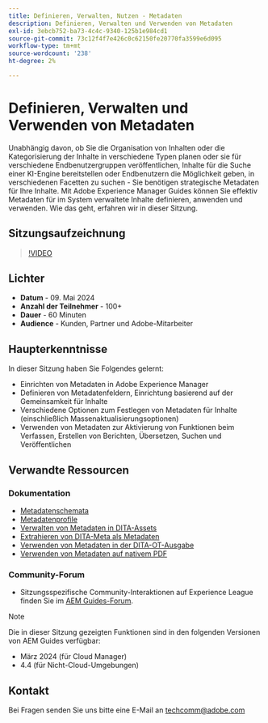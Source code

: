 ```yaml
---
title: Definieren, Verwalten, Nutzen - Metadaten
description: Definieren, Verwalten und Verwenden von Metadaten
exl-id: 3ebcb752-ba73-4c4c-9340-125b1e984cd1
source-git-commit: 73c12f4f7e426c0c62150fe20770fa3599e6d095
workflow-type: tm+mt
source-wordcount: '238'
ht-degree: 2%

---
```


# Definieren, Verwalten und Verwenden von Metadaten

Unabhängig davon, ob Sie die Organisation von Inhalten oder die Kategorisierung der Inhalte in verschiedene Typen planen oder sie für verschiedene Endbenutzergruppen veröffentlichen, Inhalte für die Suche einer KI-Engine bereitstellen oder Endbenutzern die Möglichkeit geben, in verschiedenen Facetten zu suchen - Sie benötigen strategische Metadaten für Ihre Inhalte.
Mit Adobe Experience Manager Guides können Sie effektiv Metadaten für im System verwaltete Inhalte definieren, anwenden und verwenden. Wie das geht, erfahren wir in dieser Sitzung.


## Sitzungsaufzeichnung

>[!VIDEO](https://video.tv.adobe.com/v/3429088/asset-metadata-guides-metadata-aem-guides?quality=12&learn=on)


## Lichter

- **Datum** - 09. Mai 2024
- **Anzahl der Teilnehmer** - 100+
- **Dauer** - 60 Minuten
- **Audience** - Kunden, Partner und Adobe-Mitarbeiter

## Haupterkenntnisse

In dieser Sitzung haben Sie Folgendes gelernt:
- Einrichten von Metadaten in Adobe Experience Manager
- Definieren von Metadatenfeldern, Einrichtung basierend auf der Gemeinsamkeit für Inhalte
- Verschiedene Optionen zum Festlegen von Metadaten für Inhalte (einschließlich Massenaktualisierungsoptionen)
- Verwenden von Metadaten zur Aktivierung von Funktionen beim Verfassen, Erstellen von Berichten, Übersetzen, Suchen und Veröffentlichen


## Verwandte Ressourcen

### Dokumentation

- [Metadatenschemata](https://experienceleague.adobe.com/de/docs/experience-manager-cloud-service/content/assets/manage/metadata-schemas)
- [Metadatenprofile](https://experienceleague.adobe.com/de/docs/experience-manager-cloud-service/content/assets/manage/metadata-profiles)
- [Verwalten von Metadaten in DITA-Assets](https://experienceleague.adobe.com/de/docs/experience-manager-guides/using/knowledge-base/kb-articles/authoring/reports/manage-metadata)
- [Extrahieren von DITA-Meta als Metadaten](https://experienceleague.adobe.com/de/docs/experience-manager-guides/using/install-guide/cs-ig/aem-asset-search-cs/conf-dita-search#id192SF0G10YK)
- [Verwenden von Metadaten in der DITA-OT-Ausgabe](https://experienceleague.adobe.com/de/docs/experience-manager-guides/using/install-guide/on-prem-ig/output-gen-config/conf-output-generation#id191LF0U0TY4)
- [Verwenden von Metadaten auf nativem PDF](https://experienceleague.adobe.com/en/docs/experience-manager-guides/using/user-guide/output-gen/web-editor/native-pdf-web-editor#native-pdf-publishing)


### Community-Forum

- Sitzungsspezifische Community-Interaktionen auf Experience League finden Sie im [AEM Guides-Forum](https://experienceleaguecommunities.adobe.com/t5/experience-manager-guides/bd-p/xml-documentation-discussions?profile.language=de).


>[!NOTE]
>
> Die in dieser Sitzung gezeigten Funktionen sind in den folgenden Versionen von AEM Guides verfügbar:
> - März 2024 (für Cloud Manager)
> - 4.4 (für Nicht-Cloud-Umgebungen)



## Kontakt

Bei Fragen senden Sie uns bitte eine E-Mail an <techcomm@adobe.com>
